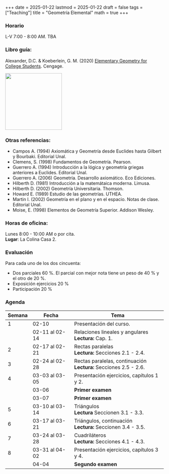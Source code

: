 +++
date      = 2025-01-22
lastmod   = 2025-01-22
draft     = false
tags      = ["Teaching"]
title     = "Geometría Elemental"
math      = true
+++

### Horario

L-V 7:00 - 8:00 AM. TBA <br>

### Libro guía:

Alexander, D.C. & Koeberlein, G. M. (2020) [Elementary Geometry for College Students](https://faculty.cengage.com/works/9781337614085). Cengage.

<img src="https://www.cengage.com/covers/imageServlet?catalog=cengage&productISBN13=9781337614085&image_type=LRGFC"  width="180"/>

### Otras referencias:

* Campos A. (1994) Axiomática y Geometría desde Euclides hasta Gilbert y Bourbaki. Editorial Unal.
* Clemens, S. (1998) Fundamentos de Geometría. Pearson.
* Guerrero A. (1994) Introducción a la lógica y geometría griegas anteriores a Euclides. Editorial Unal.
* Guerrero A. (2006) Geometría. Desarrollo axiomático. Eco Ediciones.
* Hilberth D. (1981) Introducción a la matemátaica moderna. Limusa.
* Hilberth D. (2002) Geometría Universitaria. Thomson.
* Howard E. (1989) Estudio de las geometrías. UTHEA.
* Martin I. (2002) Geometría en el plano y en el espacio. Notas de clase. Editorial Unal.
* Moise, E. (1998) Elementos de Geometría Superior. Addison Wesley.


### Horas de oficina: 

Lunes 8:00 - 10:00 AM o por cita. <br>
**Lugar**: La Colina Casa 2. 

### Evaluación

Para cada uno de los dos cincuenta: 

+ Dos parciales 60 %. El parcial con mejor nota tiene un peso de 40 % y el otro de 20 %.
+ Exposición ejercicios 20 %
+ Participación 20 %


### Agenda

Semana | Fecha | Tema
---| --- | ----
1      | 02-10 | Presentación del curso.
&nbsp; | 02-11 al 02-14 | Relaciones lineales y angulares <br> **Lectura:** Cap. 1.
2      | 02-17 al 02-21 | Rectas paralelas <br> **Lectura:** Secciones 2.1 - 2.4.
3      | 02-24 al 02-28 | Rectas paralelas, continuación <br> **Lectura:** Secciones 2.5 - 2.6.
4      | 03-03 al 03-05 | Presentación ejercicios, capítulos 1 y 2.
&nbsp; | 03-06 | **Primer examen**
&nbsp; | 03-07 | **Primer examen**
5      | 03-10 al 03-14 | Triángulos <br> **Lectura** Seccionen 3.1 - 3.3. 
6      | 03-17 al 03-21 | Triángulos, continuación <br> **Lectura:** Seccionen 3.4 - 3.5. 
7      | 03-24 al 03-28 | Cuadriláteros <br> **Lectura:** Secciones 4.1 - 4.3.
8      | 03-31 al 04-02 | Presentación ejercicios, capítulos 3 y 4.
&nbsp; | 04-04 | **Segundo examen**

